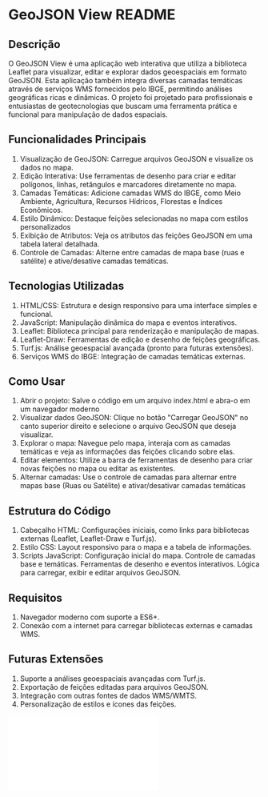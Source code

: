 # GeoJSON View README
## Descrição
O GeoJSON View é uma aplicação web interativa que utiliza a biblioteca Leaflet para visualizar, editar e explorar dados geoespaciais em formato GeoJSON. 
Esta aplicação também integra diversas camadas temáticas através de serviços WMS fornecidos pelo IBGE, permitindo análises geográficas ricas e dinâmicas. 
O projeto foi projetado para profissionais e entusiastas de geotecnologias que buscam uma ferramenta prática e funcional para manipulação de dados espaciais.

## Funcionalidades Principais
1. Visualização de GeoJSON: Carregue arquivos GeoJSON e visualize os dados no mapa.
3. Edição Interativa: Use ferramentas de desenho para criar e editar polígonos, linhas, retângulos e marcadores diretamente no mapa.
3. Camadas Temáticas: Adicione camadas WMS do IBGE, como Meio Ambiente, Agricultura, Recursos Hídricos, Florestas e Índices Econômicos.
4. Estilo Dinâmico: Destaque feições selecionadas no mapa com estilos personalizados
5. Exibição de Atributos: Veja os atributos das feições GeoJSON em uma tabela lateral detalhada.
6. Controle de Camadas: Alterne entre camadas de mapa base (ruas e satélite) e ative/desative camadas temáticas.

## Tecnologias Utilizadas

1. HTML/CSS: Estrutura e design responsivo para uma interface simples e funcional.
2. JavaScript: Manipulação dinâmica do mapa e eventos interativos.
3. Leaflet: Biblioteca principal para renderização e manipulação de mapas.
4. Leaflet-Draw: Ferramentas de edição e desenho de feições geográficas.
5. Turf.js: Análise geoespacial avançada (pronto para futuras extensões).
6. Serviços WMS do IBGE: Integração de camadas temáticas externas.

## Como Usar
1. Abrir o projeto: Salve o código em um arquivo index.html e abra-o em um navegador moderno
2. Visualizar dados GeoJSON: Clique no botão "Carregar GeoJSON" no canto superior direito e selecione o arquivo GeoJSON que deseja visualizar.
3. Explorar o mapa: Navegue pelo mapa, interaja com as camadas temáticas e veja as informações das feições clicando sobre elas.
4. Editar elementos: Utilize a barra de ferramentas de desenho para criar novas feições no mapa ou editar as existentes.
5. Alternar camadas: Use o controle de camadas para alternar entre mapas base (Ruas ou Satélite) e ativar/desativar camadas temáticas

## Estrutura do Código
1. Cabeçalho HTML: Configurações iniciais, como links para bibliotecas externas (Leaflet, Leaflet-Draw e Turf.js).
2. Estilo CSS: Layout responsivo para o mapa e a tabela de informações.
3. Scripts JavaScript:
     Configuração inicial do mapa.
     Controle de camadas base e temáticas.
     Ferramentas de desenho e eventos interativos.
     Lógica para carregar, exibir e editar arquivos GeoJSON.
   
## Requisitos
1. Navegador moderno com suporte a ES6+.
2. Conexão com a internet para carregar bibliotecas externas e camadas WMS.

## Futuras Extensões
1. Suporte a análises geoespaciais avançadas com Turf.js.
2. Exportação de feições editadas para arquivos GeoJSON.
3. Integração com outras fontes de dados WMS/WMTS.
4. Personalização de estilos e ícones das feições.

![Texto Alternativo](file:///C:/Users/flavi/OneDrive/Documentos/Flavio_2024-2025/EMPRESAS/FS_GEOTECNOLOGIAS/PROJETOS/GEOTECNOLOGIAS/Corrected_Topology_html/index.html)






